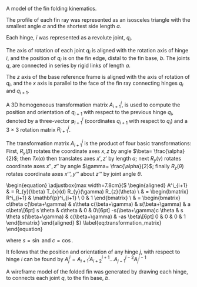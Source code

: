 
A model of the fin folding kinematics. 

The profile of each fin ray was represented as an isosceles triangle with the smallest angle $\alpha$ and the shortest side length $a$. 

Each hinge, $i$ was represented as a revolute joint, $q_i$. 

The axis of rotation of each joint $q_i$ is aligned with the rotation axis of hinge $i$, and the position of $q_i$ is on the fin edge, distal to the fin base, $b$. The joints $q$, are connected in series by rigid links of length $a$. 

The $z$ axis of the base reference frame is aligned with the axis of rotation of $q_i$, and the $x$ axis is parallel to the face of the fin ray connecting hinges $q_i$ and $q_{i+1}$. 

A 3D homogeneous transformation matrix $A^i_{i+1}$, is used to compute the position and orientation of $q_{i+1}$ with respect to the previous hinge $q_i$, denoted by a three-vector $\mathbf{p}^i_{i+1}$ (coordinates $q_{i+1}$ with respect to $q_{i}$) and a 3 × 3 rotation matrix $R^i_{i+1}$. 

The transformation matrix $A^i_{i+1}$ is the product of four basic transformations: First, $R_y(\beta)$ rotates the coordinate axes $x,z$ by angle $\beta= \frac{\alpha}{2}$; then $Tx(a)$ then translates axes $x', z'$ by length $a$; next $R_y(\gamma)$ rotates coordinate axes $x'',z''$ by angle $\gamma= \frac{\alpha}{2}$; finally $R_z(\theta)$ rotates coordinate axes $x''',y'''$ about $z'''$ by joint angle $\theta$. 

\begin{equation}
\adjustbox{max width=7.8cm}{$
\begin{aligned}
A^i_{i+1} & = R_{y}(\beta)  T_{x}(d) R_{y}(\gamma) R_{z}(\theta) \\
& = \begin{bmatrix}
R^i_{i+1} & \mathbf{p}^i_{i+1} \\
0 & 1
\end{bmatrix} \\
& = \begin{bmatrix}
c\theta c(\beta+\gamma) & s\theta c(\beta+\gamma) & s(\beta+\gamma) & a c\beta\\[6pt]
s \theta & c\theta & 0 & 0\\[6pt]
-s(\beta+\gamma)c \theta & s \theta s(\beta+\gamma) & c(\beta+\gamma) & -as \beta\\[6pt]
0 & 0 & 0 & 1
\end{bmatrix}
\end{aligned}
$}
\label{eq:transformation_matrix}
\end{equation}

where $s=\sin$ and $c=\cos$. 

It follows that the position and orientation of any hinge $j$, with respect to hinge $i$ can be found by $A^i_{j} = A^i_{i+1} A^{i+1}_{i+2}...A^{j-2}_{j-1} A^{i-1}_{j}$

A wireframe model of the folded fin was generated by drawing each hinge, to connects each joint $q$, to the fin base, $b$.











 
